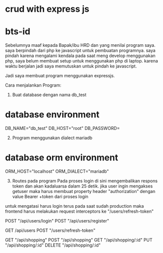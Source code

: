 # crud with express js
# bts-id

Sebelumnya maaf kepada Bapak/ibu HRD dan yang menilai program saya. saya berpindah dari php ke javascript untuk
pembuatan programnya. saya pindah karena mengalami kendala pada saat meng develop menggunakan php, saya belum
membuat setup untuk menggunakan php di laptop. karena waktu berjalan jadi saya memutuskan untuk pindah ke
javascript.

Jadi saya membuat program menggunakan expressjs.

Cara menjalankan Program:
1. Buat database dengan nama db_test
  # database environment
  DB_NAME="db_test"
  DB_HOST="root"
  DB_PASSWORD=

2. Program menggunakan dialect mariadb
  # database orm environment
  ORM_HOST="localhost"
  ORM_DIALECT="mariadb"
  
3. Routes pada program
  Pada proses login di sini mengembalikan respons token dan akan kadaluarsa dalam 25 detik.
  jika user ingin mengakses getuser maka harus membuat property header "authorization" dengan value Bearer +token dari proses login
   
  untuk mengatasi harus login terus pada saat sudah production maka frontend harus melakukan request interceptors ke "/users/refresh-token"
  
  POST "/api/users/login"
  POST "/api/users/register"

  GET /api/users
  POST "/users/refresh-token"

  GET "/api/shopping"
  POST "/api/shopping"
  GET "/api/shopping/:id"
  PUT "/api/shopping/:id"
  DELETE "/api/shopping/:id"
